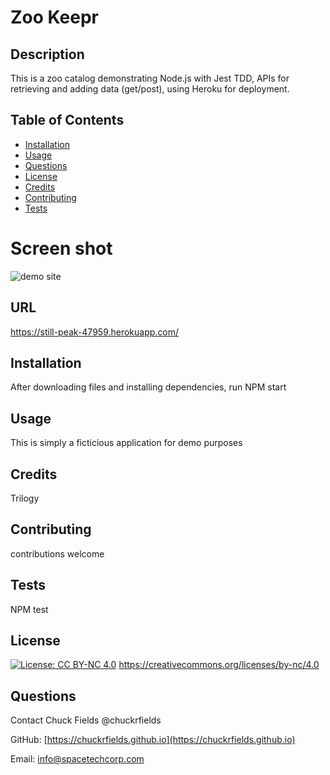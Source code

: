 # Zoo Keepr

## Description

This is a zoo catalog demonstrating Node.js with Jest TDD, APIs for retrieving and adding data (get/post), using Heroku for deployment.

## Table of Contents

* [Installation](#installation)
* [Usage](#usage)
* [Questions](#questions)
* [License](#license)
* [Credits](#credits)
* [Contributing](#contributing)
* [Tests](#tests)

# Screen shot
![demo site](../../public/assets/images/ZookeeprScreenShot.png)

## URL
https://still-peak-47959.herokuapp.com/

## Installation

After downloading files and installing dependencies, run NPM start

## Usage

This is simply a ficticious application for demo purposes

## Credits

Trilogy

## Contributing

contributions welcome

## Tests

NPM test

## License

[![License: CC BY-NC 4.0](https://img.shields.io/badge/License-CC%20BY--NC%204.0-lightgrey.svg)](https://creativecommons.org/licenses/by-nc/4.0/)
https://creativecommons.org/licenses/by-nc/4.0

## Questions

  Contact Chuck Fields  @chuckrfields 
  
  GitHub: [https://chuckrfields.github.io](https://chuckrfields.github.io) 
  
  Email: [info@spacetechcorp.com](mailto:info@spacetechcorp.com)
